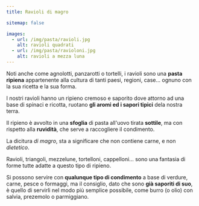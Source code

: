 ```yaml
---
title: Ravioli di magro

sitemap: false

images:
  - url: /img/pasta/ravioli.jpg
    alt: ravioli quadrati 
  - url: /img/pasta/ravioloni.jpg
    alt: ravioli a mezza luna
---
```


Noti anche come agnolotti, panzarotti o tortelli, i ravioli sono una **pasta ripiena** appartenente alla cultura di tanti paesi, regioni, case... ognuno con la sua ricetta e la sua forma.

I nostri ravioli hanno un ripieno cremoso e saporito dove attorno ad una base di spinaci e ricotta, ruotano **gli aromi ed i sapori tipici** dela nostra terra.

Il ripieno è avvolto in una **sfoglia** di pasta all'uovo tirata **sottile**, ma con rispetto alla **ruvidità**, che serve a raccogliere il condimento.

La dicitura *di magro*, sta a significare che non contiene carne, e non *dietetico*.

Ravioli, triangoli, mezzelune, tortelloni, cappelloni... sono una fantasia di forme tutte adatte a questo tipo di ripieno.

Si possono servire con **qualunque tipo di condimento** a base di verdure, carne, pesce o formaggi, ma il consiglio, dato che sono **già saporiti di suo**, è quello di servirli nel modo più semplice possibile, come burro (o olio) con salvia, prezemolo o parmiggiano.

